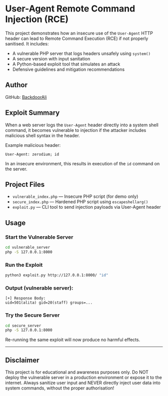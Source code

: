 # User-Agent Remote Command Injection (RCE)

This project demonstrates how an insecure use of the `User-Agent` HTTP header can lead to Remote Command Execution (RCE) if not properly sanitised. It includes:

- A vulnerable PHP server that logs headers unsafely using `system()`
- A secure version with input sanitation
- A Python-based exploit tool that simulates an attack
- Defensive guidelines and mitigation recommendations

## Author

GitHub: [BackdoorAli](https://github.com/BackdoorAli)

## Exploit Summary

When a web server logs the `User-Agent` header directly into a system shell command, it becomes vulnerable to injection if the attacker includes malicious shell syntax in the header.

Example malicious header:
```
User-Agent: zerodium; id
```

In an insecure environment, this results in execution of the `id` command on the server.

## Project Files

- `vulnerable_index.php` — Insecure PHP script (for demo only)
- `secure_index.php` — Hardened PHP script using `escapeshellarg()`
- `exploit.py` — CLI tool to send injection payloads via User-Agent header

## Usage

### Start the Vulnerable Server

```bash
cd vulnerable_server
php -S 127.0.0.1:8000
```

### Run the Exploit

```bash
python3 exploit.py http://127.0.0.1:8000/ "id"
```

### Output (vulnerable server):

```text
[+] Response Body:
uid=501(alita) gid=20(staff) groups=...
```

### Try the Secure Server

```bash
cd secure_server
php -S 127.0.0.1:8000
```

Re-running the same exploit will now produce no harmful effects.

---

## Disclaimer

This project is for educational and awareness purposes only. Do NOT deploy the vulnerable server in a production environment or expose it to the internet. Always sanitize user input and NEVER directly inject user data into system commands, without the proper authorisation!